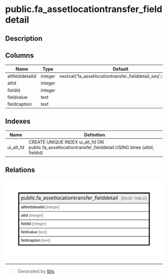 # public.fa_assetlocationtransfer_fielddetail

## Description

## Columns

| Name | Type | Default | Nullable | Children | Parents | Comment |
| ---- | ---- | ------- | -------- | -------- | ------- | ------- |
| altfielddetailid | integer | nextval('fa_assetlocationtransfer_fielddetail_seq'::regclass) | false |  |  |  |
| altid | integer |  | true |  |  |  |
| fieldid | integer |  | true |  |  |  |
| fieldvalue | text |  | true |  |  |  |
| fieldcaption | text |  | true |  |  |  |

## Indexes

| Name | Definition |
| ---- | ---------- |
| ui_alt_fd | CREATE UNIQUE INDEX ui_alt_fd ON public.fa_assetlocationtransfer_fielddetail USING btree (altid, fieldid) |

## Relations

![er](public.fa_assetlocationtransfer_fielddetail.svg)

---

> Generated by [tbls](https://github.com/k1LoW/tbls)
